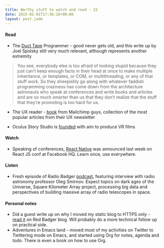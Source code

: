 ```yaml
---
title: Worthy stuff to watch and read - 22
date: 2015-02-01T17:36:28+00:00
layout: post.jade
---
```


#### Read

* The [Duct Tape](http://www.joelonsoftware.com/items/2009/09/23.html) Programmer - good never gets old, and this write up by Joel Spolsky still very much relevant, although represents another extremity

>You see, everybody else is too afraid of looking stupid because they just can’t keep enough facts in their head at once to make multiple inheritance, or templates, or COM, or multithreading, or any of that stuff work. So they sheepishly go along with whatever faddish programming craziness has come down from the architecture astronauts who speak at conferences and write books and articles and are so much smarter than us that they don’t realize that the stuff that they’re promoting is too hard for us.

* The UX reader - [book](http://theuxreader.com) from Mailchimp guys, collection of the most popular articles from their UX newsletter

* Oculus Story Studio is [founded](http://gizmodo.com/why-oculuss-new-vr-film-studio-is-such-a-big-deal-1681815296) with aim to produce VR films

#### Watch

* Speaking of conferences, [React Native](https://www.youtube.com/watch?v=7rDsRXj9-cU) was announced last week on React JS conf at Facebook HQ. Learn once, use everywhere.

#### Listen

* Fresh episode of Radio Badger [podcast](http://radiobadger.com/posts/2015-01-30.html), featuring interview with radio astronomy professor Oleg Smirnov. Expect topics on dark ages of the Universe, Square Kilometer Array project, processing big data and perspectives of building massive array of radio telescopes in space.

#### Personal notes

* Did a guest write up on why I moved my static blog to HTTPS only - [read it](http://red-badger.com/blog/2015/01/28/why-i-moved-my-static-blog-to-https/) on Red Badger blog. Will probably do a more technical follow up on practical side.
* Adventures in Emacs land - moved most of my activities on Twitter to Twittering mode on Emacs, and started using Org for notes, agenda and todo. There is even a book on how to use Org.
